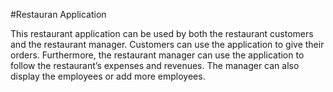#Restauran Application

This restaurant application can  be  used  by  both  the  restaurant  customers  and  the  restaurant  manager.  Customers can  use  the application  to  give  their  orders.  Furthermore,  the  restaurant  manager  can  use  the  application  to follow the restaurant’s expenses and revenues. The manager can also display the employees or add more  employees. 